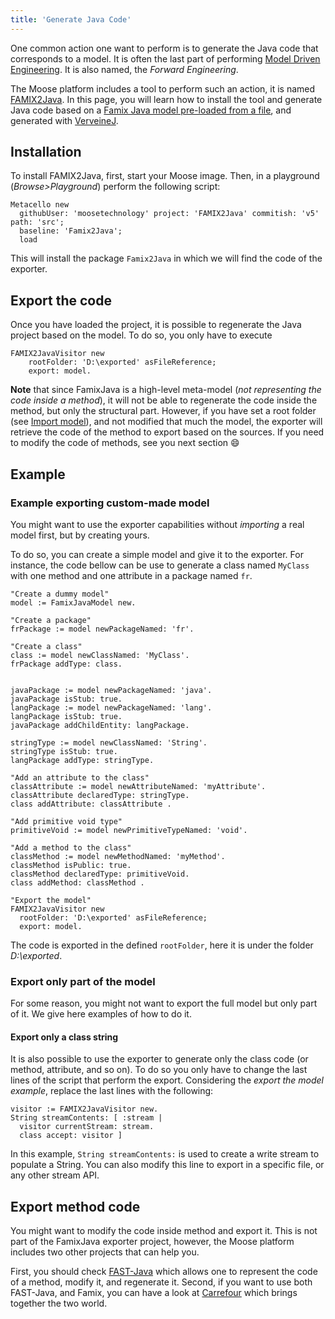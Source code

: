 ```yaml
---
title: 'Generate Java Code'
---
```


One common action one want to perform is to generate the Java code that corresponds to a model.
It is often the last part of performing [Model Driven Engineering](https://en.wikipedia.org/wiki/Model-driven_engineering).
It is also named, the *Forward Engineering*.

The Moose platform includes a tool to perform such an action, it is named [FAMIX2Java](https://github.com/moosetechnology/FAMIX2Java).
In this page, you will learn how to install the tool and generate Java code based on a [Famix Java model pre-loaded from a file](../ImportingAndExportingModels), and generated with [VerveineJ](../../Developers/Parsers/VerveineJ).

## Installation

To install FAMIX2Java, first, start your Moose image.
Then, in a playground (*Browse>Playground*) perform the following script:

```smalltalk
Metacello new
  githubUser: 'moosetechnology' project: 'FAMIX2Java' commitish: 'v5' path: 'src';
  baseline: 'Famix2Java';
  load
```

This will install the package `Famix2Java` in which we will find the code of the exporter.

## Export the code

Once you have loaded the project, it is possible to regenerate the Java project based on the model.
To do so, you only have to execute

```smalltalk
FAMIX2JavaVisitor new
    rootFolder: 'D:\exported' asFileReference;
    export: model.
```

**Note** that since FamixJava is a high-level meta-model (*not representing the code inside a method*), it will not be able to regenerate the code inside the method, but only the structural part.
However, if you have set a root folder (see [Import model](../ImportingAndExportingModels)), and not modified that much the model, the exporter will retrieve the code of the method to export based on the sources.
If you need to modify the code of methods, see you next section :smile:

## Example

### Example exporting custom-made model

You might want to use the exporter capabilities without *importing* a real model first, but by creating yours.

To do so, you can create a simple model and give it to the exporter.
For instance, the code bellow can be use to generate a class named `MyClass` with one method and one attribute in a package named `fr`.

```smalltalk
"Create a dummy model"
model := FamixJavaModel new.

"Create a package"
frPackage := model newPackageNamed: 'fr'.

"Create a class"
class := model newClassNamed: 'MyClass'.
frPackage addType: class.


javaPackage := model newPackageNamed: 'java'.
javaPackage isStub: true.
langPackage := model newPackageNamed: 'lang'.
langPackage isStub: true.
javaPackage addChildEntity: langPackage.

stringType := model newClassNamed: 'String'.
stringType isStub: true.
langPackage addType: stringType.

"Add an attribute to the class"
classAttribute := model newAttributeNamed: 'myAttribute'.
classAttribute declaredType: stringType.
class addAttribute: classAttribute .

"Add primitive void type"
primitiveVoid := model newPrimitiveTypeNamed: 'void'.

"Add a method to the class"
classMethod := model newMethodNamed: 'myMethod'.
classMethod isPublic: true.
classMethod declaredType: primitiveVoid.
class addMethod: classMethod .

"Export the model"
FAMIX2JavaVisitor new
  rootFolder: 'D:\exported' asFileReference;
  export: model.
```

The code is exported in the defined `rootFolder`, here it is under the folder *D:\exported*.

### Export only part of the model

For some reason, you might not want to export the full model but only part of it.
We give here examples of how to do it.

#### Export only a class string

It is also possible to use the exporter to generate only the class code (or method, attribute, and so on).
To do so you only have to change the last lines of the script that perform the export.
Considering the *export the model example*, replace the last lines with the following:

```smalltalk
visitor := FAMIX2JavaVisitor new.
String streamContents: [ :stream |
  visitor currentStream: stream.
  class accept: visitor ]
```

In this example, `String streamContents:` is used to create a write stream to populate a String.
You can also modify this line to export in a specific file, or any other stream API.

## Export method code

You might want to modify the code inside method and export it.
This is not part of the FamixJava exporter project, however, the Moose platform includes two other projects that can help you.

First, you should check [FAST-Java](../../Developers/Parsers/FAST-Java) which allows one to represent the code of a method, modify it, and regenerate it.
Second, if you want to use both FAST-Java, and Famix, you can have a look at [Carrefour](/blog/2022-06-30-carrefour) which brings together the two world.
